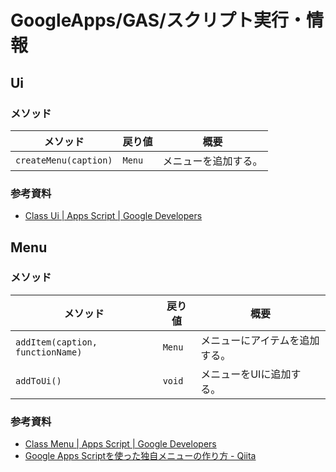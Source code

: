 # GoogleApps/GAS/スクリプト実行・情報

## Ui

### メソッド

| メソッド              | 戻り値 | 概要                 |
| --------------------- | ------ | -------------------- |
| `createMenu(caption)` | `Menu` | メニューを追加する。 |

### 参考資料

- [Class Ui  |  Apps Script  |  Google Developers](https://developers.google.com/apps-script/reference/base/ui)

## Menu

### メソッド

| メソッド                         | 戻り値 | 概要                           |
| -------------------------------- | ------ | ------------------------------ |
| `addItem(caption, functionName)` | `Menu` | メニューにアイテムを追加する。 |
| `addToUi()`                      | `void` | メニューをUIに追加する。       |

### 参考資料

- [Class Menu  |  Apps Script  |  Google Developers](https://developers.google.com/apps-script/reference/base/menu)
- [Google Apps Scriptを使った独自メニューの作り方 - Qiita](https://qiita.com/howdy39/items/46ca1f2fd9d27eaba0c3)
